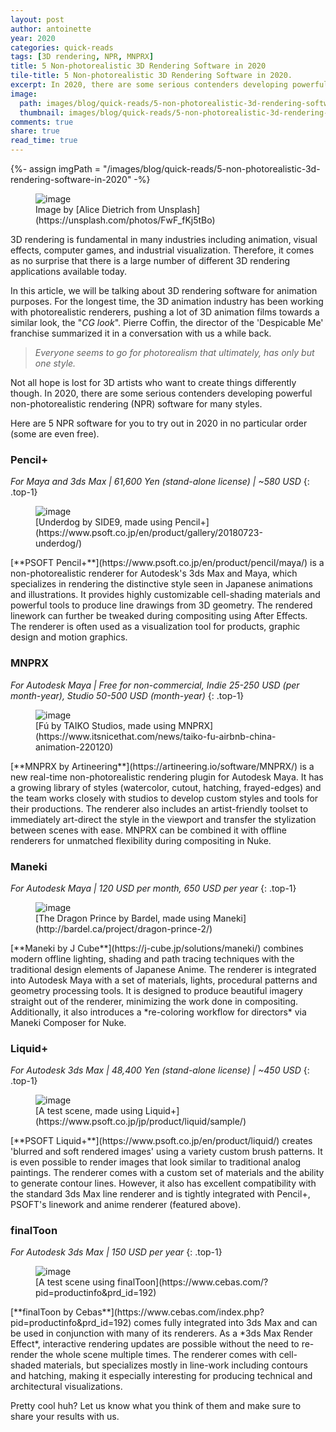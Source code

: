 ```yaml
---
layout: post
author: antoinette
year: 2020
categories: quick-reads
tags: [3D rendering, NPR, MNPRX]
title: 5 Non-photorealistic 3D Rendering Software in 2020
tile-title: 5 Non-photorealistic 3D Rendering Software in 2020.
excerpt: In 2020, there are some serious contenders developing powerful non-photorealistic rendering (NPR) software. Here are 5 NPR software for you to try out in 2020 in no particular order (some are even free).
image:
  path: images/blog/quick-reads/5-non-photorealistic-3d-rendering-software-in-2020/banner.jpg
  thumbnail: images/blog/quick-reads/5-non-photorealistic-3d-rendering-software-in-2020/banner.jpg
comments: true
share: true
read_time: true
---
```

{%- assign imgPath = "/images/blog/quick-reads/5-non-photorealistic-3d-rendering-software-in-2020" -%}

<!-- Article Banner -->
<figure class="align-center">
	<img src="{{imgPath}}/image.jpg" alt="image">
<figcaption markdown="1">
Image by [Alice Dietrich from Unsplash](https://unsplash.com/photos/FwF_fKj5tBo)
</figcaption>
</figure>

3D rendering is fundamental in many industries including animation, visual effects, computer games, and industrial visualization. Therefore, it comes as no surprise that there is a large number of different 3D rendering applications available today.

In this article, we will be talking about 3D rendering software for animation purposes. For the longest time, the 3D animation industry has been working with photorealistic renderers, pushing a lot of 3D animation films towards a similar look, the "*CG look*". Pierre Coffin, the director of the 'Despicable Me' franchise summarized it in a conversation with us a while back.

>_Everyone seems to go for photorealism that ultimately, has only but one style._


Not all hope is lost for 3D artists who want to create things differently though. In 2020, there are some serious contenders developing powerful non-photorealistic rendering (NPR) software for many styles.

Here are 5 NPR software for you to try out in 2020 in no particular order (some are even free).

### Pencil+
_For Maya and 3ds Max | 61,600 Yen (stand-alone license) | ~580 USD_
{: .top-1}

<!-- Pencil+ Image -->
<figure class="align-center">
	<img src="{{imgPath}}/underdog-pencil-by-SIDE9.jpg" alt="image">
  <figcaption markdown="1">
[Underdog by SIDE9, made using Pencil+](https://www.psoft.co.jp/en/product/gallery/20180723-underdog/)
</figcaption>
  </figure>
[**PSOFT Pencil+**](https://www.psoft.co.jp/en/product/pencil/maya/) is a non-photorealistic renderer for Autodesk's 3ds Max and Maya, which specializes in rendering the distinctive style seen in Japanese animations and illustrations. It provides highly customizable cell-shading materials and powerful tools to produce line drawings from 3D geometry. The rendered linework can further be tweaked during compositing using After Effects. The renderer is often used as a visualization tool for products, graphic design and motion graphics.


### MNPRX
_For Autodesk Maya | Free for non-commercial, Indie 25-250 USD (per month-year), Studio 50-500 USD (month-year)_
{: .top-1}

<!-- MNPRX Image -->
<figure class="align-center">
	<img src="{{imgPath}}/fu-by-taiko-studios.jpg" alt="image">
  <figcaption markdown="1">
[Fú by TAIKO Studios, made using MNPRX](https://www.itsnicethat.com/news/taiko-fu-airbnb-china-animation-220120)
</figcaption>
  </figure>
[**MNPRX by Artineering**](https://artineering.io/software/MNPRX/) is a new real-time non-photorealistic rendering plugin for Autodesk Maya. It has a growing library of styles (watercolor, cutout, hatching, frayed-edges) and the team works closely with studios to develop custom styles and tools for their productions. The renderer also includes an artist-friendly toolset to immediately art-direct the style in the viewport and transfer the stylization between scenes with ease. MNPRX can be combined it with offline renderers for unmatched flexibility during compositing in Nuke.


### Maneki
_For Autodesk Maya | 120 USD per month, 650 USD per year_
{: .top-1}

<!-- Maneki Image -->
<figure class="align-center">
	<img src="{{imgPath}}/dragon-prince-season2.jpg" alt="image">
  <figcaption markdown="1">
[The Dragon Prince by Bardel, made using Maneki](http://bardel.ca/project/dragon-prince-2/)
</figcaption>
  </figure>
[**Maneki by J Cube**](https://j-cube.jp/solutions/maneki/) combines modern offline lighting, shading and path tracing techniques with the traditional design elements of Japanese Anime. The renderer is integrated into Autodesk Maya with a set of materials, lights, procedural patterns and geometry processing tools. It is designed to produce beautiful imagery straight out of the renderer, minimizing the work done in compositing. Additionally, it also introduces a *re-coloring workflow for directors* via Maneki Composer for Nuke.

### Liquid+
_For Autodesk 3ds Max | 48,400 Yen (stand-alone license) | ~450 USD_
{: .top-1}

<!-- Liquid+ Image -->
<figure class="align-center">
	<img src="{{imgPath}}/atelier-oilpastel-liquid.jpg" alt="image">
  <figcaption markdown="1">
[A test scene, made using Liquid+](https://www.psoft.co.jp/jp/product/liquid/sample/)
</figcaption>
  </figure>
[**PSOFT Liquid+**](https://www.psoft.co.jp/en/product/liquid/) creates 'blurred and soft rendered images' using a variety custom brush patterns. It is even possible to render images that look similar to traditional analog paintings. The renderer comes with a custom set of materials and the ability to generate contour lines. However, it also has excellent compatibility with the standard 3ds Max line renderer and is tightly integrated with Pencil+, PSOFT's linework and anime renderer (featured above).


### finalToon
_For Autodesk 3ds Max | 150 USD per year_
{: .top-1}

<!-- finalToon Image -->
<figure class="align-center">
	<img src="{{imgPath}}/finalToon.jpg" alt="image">
  <figcaption markdown="1">
[A test scene using finalToon](https://www.cebas.com/?pid=productinfo&prd_id=192)
</figcaption>
  </figure>
[**finalToon by Cebas**](https://www.cebas.com/index.php?pid=productinfo&prd_id=192) comes fully integrated into 3ds Max and can be used in conjunction with many of its renderers. As a *3ds Max Render Effect*, interactive rendering updates are possible without the need to re-render the whole scene multiple times. The renderer comes with cell-shaded materials, but specializes mostly in line-work including contours and hatching, making it especially interesting for producing technical and architectural visualizations.

Pretty cool huh? Let us know what you think of them and make sure to share your results with us.
